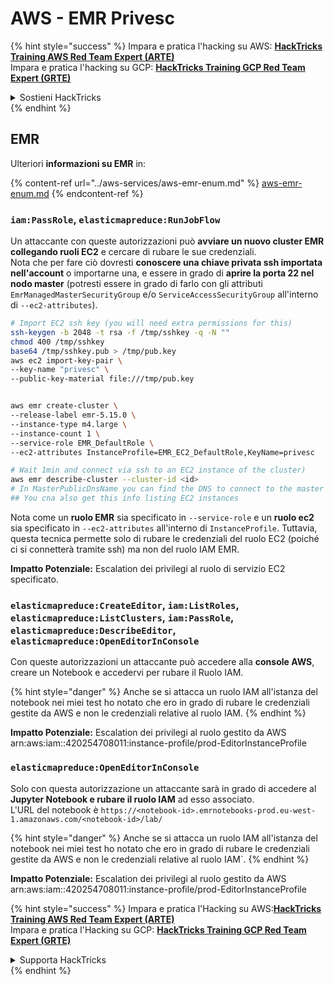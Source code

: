 # AWS - EMR Privesc

{% hint style="success" %}
Impara e pratica l'hacking su AWS: <img src="/.gitbook/assets/image.png" alt="" data-size="line">[**HackTricks Training AWS Red Team Expert (ARTE)**](https://training.hacktricks.xyz/courses/arte)<img src="/.gitbook/assets/image.png" alt="" data-size="line">\
Impara e pratica l'hacking su GCP: <img src="/.gitbook/assets/image (2).png" alt="" data-size="line">[**HackTricks Training GCP Red Team Expert (GRTE)**<img src="/.gitbook/assets/image (2).png" alt="" data-size="line">](https://training.hacktricks.xyz/courses/grte)

<details>

<summary>Sostieni HackTricks</summary>

* Controlla i [**piani di abbonamento**](https://github.com/sponsors/carlospolop)!
* **Unisciti al** 💬 [**gruppo Discord**](https://discord.gg/hRep4RUj7f) o al [**gruppo telegram**](https://t.me/peass) o **seguici** su **Twitter** 🐦 [**@hacktricks\_live**](https://twitter.com/hacktricks\_live)**.**
* **Condividi trucchi di hacking inviando PR a** [**HackTricks**](https://github.com/carlospolop/hacktricks) e [**HackTricks Cloud**](https://github.com/carlospolop/hacktricks-cloud) github repos.

</details>
{% endhint %}

## EMR

Ulteriori **informazioni su EMR** in:

{% content-ref url="../aws-services/aws-emr-enum.md" %}
[aws-emr-enum.md](../aws-services/aws-emr-enum.md)
{% endcontent-ref %}

### `iam:PassRole`, `elasticmapreduce:RunJobFlow`

Un attaccante con queste autorizzazioni può **avviare un nuovo cluster EMR collegando ruoli EC2** e cercare di rubare le sue credenziali.\
Nota che per fare ciò dovresti **conoscere una chiave privata ssh importata nell'account** o importarne una, e essere in grado di **aprire la porta 22 nel nodo master** (potresti essere in grado di farlo con gli attributi `EmrManagedMasterSecurityGroup` e/o `ServiceAccessSecurityGroup` all'interno di `--ec2-attributes`).
```bash
# Import EC2 ssh key (you will need extra permissions for this)
ssh-keygen -b 2048 -t rsa -f /tmp/sshkey -q -N ""
chmod 400 /tmp/sshkey
base64 /tmp/sshkey.pub > /tmp/pub.key
aws ec2 import-key-pair \
--key-name "privesc" \
--public-key-material file:///tmp/pub.key


aws emr create-cluster \
--release-label emr-5.15.0 \
--instance-type m4.large \
--instance-count 1 \
--service-role EMR_DefaultRole \
--ec2-attributes InstanceProfile=EMR_EC2_DefaultRole,KeyName=privesc

# Wait 1min and connect via ssh to an EC2 instance of the cluster)
aws emr describe-cluster --cluster-id <id>
# In MasterPublicDnsName you can find the DNS to connect to the master instance
## You cna also get this info listing EC2 instances
```
Nota come un **ruolo EMR** sia specificato in `--service-role` e un **ruolo ec2** sia specificato in `--ec2-attributes` all'interno di `InstanceProfile`. Tuttavia, questa tecnica permette solo di rubare le credenziali del ruolo EC2 (poiché ci si connetterà tramite ssh) ma non del ruolo IAM EMR.

**Impatto Potenziale:** Escalation dei privilegi al ruolo di servizio EC2 specificato.

### `elasticmapreduce:CreateEditor`, `iam:ListRoles`, `elasticmapreduce:ListClusters`, `iam:PassRole`, `elasticmapreduce:DescribeEditor`, `elasticmapreduce:OpenEditorInConsole`

Con queste autorizzazioni un attaccante può accedere alla **console AWS**, creare un Notebook e accedervi per rubare il Ruolo IAM.

{% hint style="danger" %}
Anche se si attacca un ruolo IAM all'istanza del notebook nei miei test ho notato che ero in grado di rubare le credenziali gestite da AWS e non le credenziali relative al ruolo IAM.
{% endhint %}

**Impatto Potenziale:** Escalation dei privilegi al ruolo gestito da AWS arn:aws:iam::420254708011:instance-profile/prod-EditorInstanceProfile

### `elasticmapreduce:OpenEditorInConsole`

Solo con questa autorizzazione un attaccante sarà in grado di accedere al **Jupyter Notebook e rubare il ruolo IAM** ad esso associato.\
L'URL del notebook è `https://<notebook-id>.emrnotebooks-prod.eu-west-1.amazonaws.com/<notebook-id>/lab/`

{% hint style="danger" %}
Anche se si attacca un ruolo IAM all'istanza del notebook nei miei test ho notato che ero in grado di rubare le credenziali gestite da AWS e non le credenziali relative al ruolo IAM`.
{% endhint %}

**Impatto Potenziale:** Escalation dei privilegi al ruolo gestito da AWS arn:aws:iam::420254708011:instance-profile/prod-EditorInstanceProfile

{% hint style="success" %}
Impara e pratica l'Hacking su AWS:<img src="/.gitbook/assets/image.png" alt="" data-size="line">[**HackTricks Training AWS Red Team Expert (ARTE)**](https://training.hacktricks.xyz/courses/arte)<img src="/.gitbook/assets/image.png" alt="" data-size="line">\
Impara e pratica l'Hacking su GCP: <img src="/.gitbook/assets/image (2).png" alt="" data-size="line">[**HackTricks Training GCP Red Team Expert (GRTE)**<img src="/.gitbook/assets/image (2).png" alt="" data-size="line">](https://training.hacktricks.xyz/courses/grte)

<details>

<summary>Supporta HackTricks</summary>

* Controlla i [**piani di abbonamento**](https://github.com/sponsors/carlospolop)!
* **Unisciti al** 💬 [**gruppo Discord**](https://discord.gg/hRep4RUj7f) o al [**gruppo telegram**](https://t.me/peass) o **seguici** su **Twitter** 🐦 [**@hacktricks\_live**](https://twitter.com/hacktricks\_live)**.**
* **Condividi trucchi di hacking inviando PR ai** [**HackTricks**](https://github.com/carlospolop/hacktricks) e [**HackTricks Cloud**](https://github.com/carlospolop/hacktricks-cloud) repos di github.

</details>
{% endhint %}
